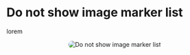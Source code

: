 # Do not show image marker list

lorem

<p style = 'text-align:center;'>
  <image
    src="do-not-show-image-marker-list.png"
    alt="Do not show image marker list"
    caption="Do not show image marker list" 
    style="border-radius: 12px;">
</p>
